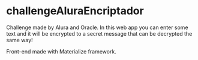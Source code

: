 # challengeAluraEncriptador
Challenge made by Alura and Oracle. In this web app you can enter some text and it will be encrypted to a secret message that can be decrypted the same way!

Front-end made with Materialize framework.
